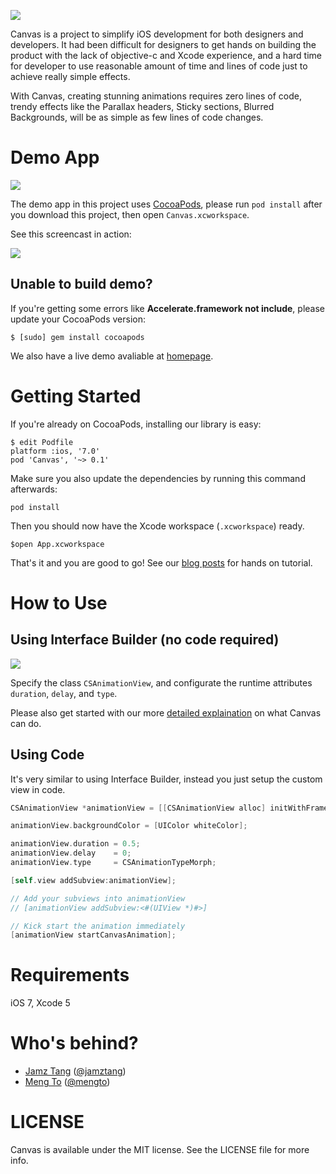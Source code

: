 ![](http://f.cl.ly/items/3435000d3G1E3t3m0J0X/canvas.png)


Canvas is a project to simplify iOS development for both designers and developers.
It had been difficult for designers to get hands on building the product with the lack of objective-c and Xcode experience, and a hard time for developer to use reasonable amount of time and lines of code just to achieve really simple effects.

With Canvas, creating stunning animations requires zero lines of code, trendy effects like the Parallax headers, Sticky sections, Blurred Backgrounds, will be as simple as few lines of code changes.

Demo App
========

![](http://f.cl.ly/items/350X372e2i1x2y2A1h0K/canvas-animation.gif)

The demo app in this project uses [CocoaPods][], please run `pod install` after you download this project, then open `Canvas.xcworkspace`. 

See this screencast in action:

![](http://f.cl.ly/items/1Q1V3s3y021m3I2L0r3i/running-demo-short.gif)

Unable to build demo?
-----

If you're getting some errors like **Accelerate.framework not include**, please update your CocoaPods version:

    $ [sudo] gem install cocoapods


We also have a live demo avaliable at [homepage][].



Getting Started
===============

If you're already on CocoaPods, installing our library is easy:

    $ edit Podfile
    platform :ios, '7.0'
    pod 'Canvas', '~> 0.1'

Make sure you also update the dependencies by running this command afterwards:

    pod install

Then you should now have the Xcode workspace (`.xcworkspace`) ready.

    $open App.xcworkspace
    
That's it and you are good to go! See our [blog posts][homepage] for hands on tutorial.


How to Use
==========

Using Interface Builder (no code required)
----

![](http://f.cl.ly/items/0q0H031a023Y243k3F1O/img-animation@2x.png)

Specify the class `CSAnimationView`, and configurate the runtime attributes `duration`, `delay`, and `type`.

Please also get started with our more [detailed explaination][tutorial] on what Canvas can do.

Using Code
----------

It's very similar to using Interface Builder, instead you just setup the custom view in code.

```objective-c
CSAnimationView *animationView = [[CSAnimationView alloc] initWithFrame:CGRectMake(0, 0, 100, 100)];

animationView.backgroundColor = [UIColor whiteColor];

animationView.duration = 0.5;
animationView.delay    = 0;
animationView.type     = CSAnimationTypeMorph;

[self.view addSubview:animationView];

// Add your subviews into animationView
// [animationView addSubview:<#(UIView *)#>]

// Kick start the animation immediately
[animationView startCanvasAnimation];
```

Requirements
============

iOS 7, Xcode 5


Who's behind?
=============

- [Jamz Tang][] ([@jamztang][])
- [Meng To][] ([@mengto][])



LICENSE
=======

Canvas is available under the MIT license. See the LICENSE file for more info.


[homepage]:http://canvaspod.io
[CocoaPods]:http://cocoapods.org
[Jamz Tang]:http://github.com/jamztang
[Meng To]:http://mengto.com
[@jamztang]:http://twitter.com/@jamztang
[@mengto]:http://twitter.com/@mengto
[tutorial]:https://medium.com/p/20c82a904164
[#9]:https://github.com/CanvasPod/Canvas/issues/9
